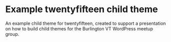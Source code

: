 # Example twentyfifteen child theme
An example child theme for twentyfifteen, created to support a presentation on how to build child themes for the Burlington VT WordPress meetup group.

